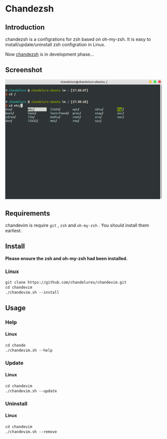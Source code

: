 # Chandezsh
## Introduction

chandezsh is a configrations for zsh based on oh-my-zsh. It is easy to install/update/uninstall zsh configration in Linux. 

Now [chandezsh](https://github/chandelures/chandezsh.git) is in development phase...

## Screenshot

<img src="./screenshot.png" width="500" alt="screenshot"/>

## Requirements

chandevim is require `git` ,  `zsh`  and  `oh-my-zsh` . You should install them earliest.

## Install

**Please ensure the zsh and oh-my-zsh had been installed.**

### Linux

```shell
git clone https://github.com/chandelures/chandevim.git
cd chandevim
./chandevim.sh --install
```

## Usage

### Help

#### Linux

```shell
cd chande
./chandevim.sh --help
```

### Update

#### Linux

```shell
cd chandevim
./chandevim.sh --update
```

### Uninstall

#### Linux

```shell
cd chandevim
./chandevim.sh --remove
```

